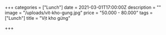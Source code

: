 +++
categories = ["Lunch"]
date = 2021-03-01T17:00:00Z
description = ""
image = "/uploads/vit-kho-gung.jpg"
price = "50.000 - 80.000"
tags = ["Lunch"]
title = "Vịt kho gừng"

+++
